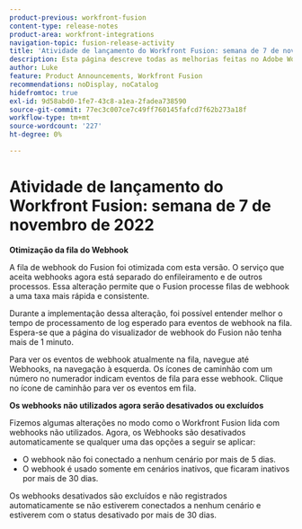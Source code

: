 ```yaml
---
product-previous: workfront-fusion
content-type: release-notes
product-area: workfront-integrations
navigation-topic: fusion-release-activity
title: 'Atividade de lançamento do Workfront Fusion: semana de 7 de novembro de 2022'
description: Esta página descreve todas as melhorias feitas no Adobe Workfront Fusion na semana de 7 de novembro de 2022.
author: Luke
feature: Product Announcements, Workfront Fusion
recommendations: noDisplay, noCatalog
hidefromtoc: true
exl-id: 9d58abd0-1fe7-43c8-a1ea-2fadea738590
source-git-commit: 77ec3c007ce7c49ff760145fafcd7f62b273a18f
workflow-type: tm+mt
source-wordcount: '227'
ht-degree: 0%

---
```


# Atividade de lançamento do Workfront Fusion: semana de 7 de novembro de 2022

**Otimização da fila do Webhook**

A fila de webhook do Fusion foi otimizada com esta versão. O serviço que aceita webhooks agora está separado do enfileiramento e de outros processos. Essa alteração permite que o Fusion processe filas de webhook a uma taxa mais rápida e consistente.

Durante a implementação dessa alteração, foi possível entender melhor o tempo de processamento de log esperado para eventos de webhook na fila. Espera-se que a página do visualizador de webhook do Fusion não tenha mais de 1 minuto.

Para ver os eventos de webhook atualmente na fila, navegue até Webhooks, na navegação à esquerda. Os ícones de caminhão com um número no numerador indicam eventos de fila para esse webhook. Clique no ícone de caminhão para ver os eventos em fila.


**Os webhooks não utilizados agora serão desativados ou excluídos**

Fizemos algumas alterações no modo como o Workfront Fusion lida com webhooks não utilizados. Agora, os Webhooks são desativados automaticamente se qualquer uma das opções a seguir se aplicar:

* O webhook não foi conectado a nenhum cenário por mais de 5 dias.
* O webhook é usado somente em cenários inativos, que ficaram inativos por mais de 30 dias.

Os webhooks desativados são excluídos e não registrados automaticamente se não estiverem conectados a nenhum cenário e estiverem com o status desativado por mais de 30 dias.

